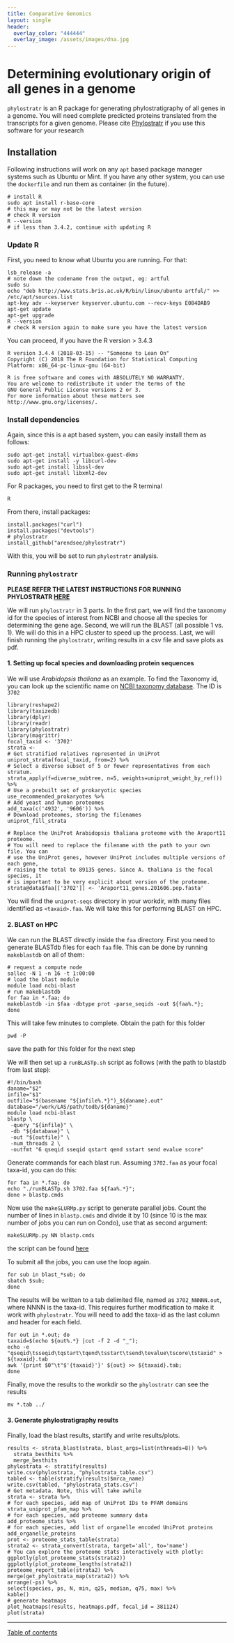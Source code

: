 ```yaml
---
title: Comparative Genomics
layout: single
header:
  overlay_color: "444444"
  overlay_image: /assets/images/dna.jpg
---
```



#  Determining evolutionary origin of all genes in a genome

`phylostratr` is an R package for generating phylostratigraphy of all genes in a genome. You will need complete predicted proteins translated from the transcripts for a given genome.
Please cite [Phylostratr](https://www.biorxiv.org/content/early/2018/07/03/360164) if you use this software for your research

## Installation

Following instructions will work on any `apt` based package manager systems such as Ubuntu or Mint. If you have any other system, you can use the `dockerfile` and run them as container (in the future).

```
# install R
sudo apt install r-base-core
# this may or may not be the latest version
# check R version
R --version
# if less than 3.4.2, continue with updating R
```

### Update R

First, you need to know what Ubuntu you are running. For that:
```
lsb_release -a
# note down the codename from the output, eg: artful
sudo su
echo "deb http://www.stats.bris.ac.uk/R/bin/linux/ubuntu artful/" >> /etc/apt/sources.list
apt-key adv --keyserver keyserver.ubuntu.com --recv-keys E084DAB9
apt-get update
apt-get upgrade
R --version
# check R version again to make sure you have the latest version
```
You can proceed, if you have the R version > 3.4.3

```
R version 3.4.4 (2018-03-15) -- "Someone to Lean On"
Copyright (C) 2018 The R Foundation for Statistical Computing
Platform: x86_64-pc-linux-gnu (64-bit)

R is free software and comes with ABSOLUTELY NO WARRANTY.
You are welcome to redistribute it under the terms of the
GNU General Public License versions 2 or 3.
For more information about these matters see
http://www.gnu.org/licenses/.
```

### Install dependencies

Again, since this is a apt based system, you can easily install them as follows:
```
sudo apt-get install virtualbox-guest-dkms
sudo apt-get install -y libcurl-dev
sudo apt-get install libssl-dev
sudo apt-get install libxml2-dev
```
For R packages, you need to first get to the R terminal

```
R
```
From there, install packages:
```
install.packages("curl")
install.packages("devtools")
# phylostratr
install_github("arendsee/phylostratr")
```

With this, you will be set to run `phylostratr` analysis.

### Running `phylostratr`

**PLEASE REFER THE LATEST INSTRUCTIONS FOR RUNNING PHYLOSTRATR [HERE](https://github.com/arendsee/phylostratr/blob/master/vignettes/arabidopsis.Rmd)**


We will run `phylostratr` in 3 parts. In the first part, we will find the taxonomy id for the species of interest from NCBI and choose all the species for determining the gene age. Second, we will run the BLAST (all possible 1 vs. 1). We will do this in a HPC cluster to speed up the process. Last, we will finish running the `phylostratr`, writing results in a csv file and save plots as pdf.

#### 1. Setting up focal species and downloading protein sequences

We will use _Arabidopsis thaliana_ as an example. To find the Taxonomy id, you can look up the scientific name on [NCBI taxonomy database](https://www.ncbi.nlm.nih.gov/taxonomy). The ID is `3702`

```
library(reshape2)
library(taxizedb)
library(dplyr)
library(readr)
library(phylostratr)
library(magrittr)
focal_taxid <- '3702'
strata <-
# Get stratified relatives represented in UniProt
uniprot_strata(focal_taxid, from=2) %>%
# Select a diverse subset of 5 or fewer representatives from each stratum.
strata_apply(f=diverse_subtree, n=5, weights=uniprot_weight_by_ref()) %>%
# Use a prebuilt set of prokaryotic species
use_recommended_prokaryotes %>%
# Add yeast and human proteomes
add_taxa(c('4932', '9606')) %>%
# Download proteomes, storing the filenames
uniprot_fill_strata

# Replace the UniProt Arabidopsis thaliana proteome with the Araport11 proteome.
# You will need to replace the filename with the path to your own file. You can
# use the UniProt genes, however UniProt includes multiple versions of each gene,
# raising the total to 89135 genes. Since A. thaliana is the focal species, it
# is important to be very explicit about version of the proteome.
strata@data$faa[['3702']] <- 'Araport11_genes.201606.pep.fasta'
```

You will find the `uniprot-seqs` directory in your workdir, with many files identified as `<taxaid>.faa`. We will take this for performing BLAST on HPC.

#### 2. BLAST on HPC


We can run the BLAST directly inside the  `faa` directory. First you need to generate BLASTdb files for each `faa` file. This can be done by running `makeblastdb` on all of them:

```
# request a compute node
salloc -N 1 -n 16 -t 1:00:00
# load the blast module
module load ncbi-blast
# run makeblastdb
for faa in *.faa; do
makeblastdb -in $faa -dbtype prot -parse_seqids -out ${faa%.*};
done
```
This will take few minutes to complete. Obtain the path for this folder
```
pwd -P
```
save the path for this folder for the next step

We will then set up a `runBLASTp.sh` script as follows (with the path to blastdb from last step):

```
#!/bin/bash
daname="$2"
infile="$1"
outfile="$(basename "${infile%.*}")_${daname}.out"
database="/work/LAS/path/todb/${daname}"
module load ncbi-blast
blastp \
 -query "${infile}" \
 -db "${database}" \
 -out "${outfile}" \
 -num_threads 2 \
 -outfmt "6 qseqid sseqid qstart qend sstart send evalue score"
```
Generate commands for each blast run. Assuming `3702.faa` as your focal taxa-id, you can do this:
```
for faa in *.faa; do
echo "./runBLASTp.sh 3702.faa ${faa%.*}";
done > blastp.cmds
```

Now use the `makeSLURMp.py` script to generate parallel jobs. Count the number of lines in `blastp.cmds` and divide it by 10 (since 10 is the max number of jobs you can run on Condo), use that as second argument:

```
makeSLURMp.py NN blastp.cmds
```
the script can be found [here](https://github.com/ISUgenomics/common_scripts/blob/master/makeSLURMp.py)

To submit all the jobs, you can use the loop again.

```
for sub in blast_*sub; do
sbatch $sub;
done
```
The results will be written to a tab delimited file, named as `3702_NNNNN.out`, where NNNN is the taxa-id. This requires further modification to make it work with `phylostratr`. You will need to add the taxa-id as the last column and header for each field.

```
for out in *.out; do
taxaid=$(echo ${out%.*} |cut -f 2 -d "_");
echo -e "qseqid\tsseqid\tqstart\tqend\tsstart\tsend\tevalue\tscore\tstaxid" > ${taxaid}.tab
awk '{print $0"\t"$'{taxaid}'}' ${out} >> ${taxaid}.tab;
done
```
Finally, move the results to the workdir so the `phylostratr` can see the results

```
mv *.tab ../
```

#### 3. Generate phylostratigraphy results

Finally, load the blast results, startify  and write results/plots.

```
results <- strata_blast(strata, blast_args=list(nthreads=8)) %>%
  strata_besthits %>%
  merge_besthits
phylostrata <- stratify(results)
write.csv(phylostrata, "phylostrata_table.csv")
tabled <- table(stratify(results)$mrca_name)
write.csv(tabled, "phylostrata_stats.csv")
# Get metadata. Note, this will take awhile
strata <- strata %>%
# for each species, add map of UniProt IDs to PFAM domains
strata_uniprot_pfam_map %>%
# for each species, add proteome summary data
add_proteome_stats %>%
# for each species, add list of organelle encoded UniProt proteins
add_organelle_proteins
prot <- proteome_stats_table(strata)
strata2 <- strata_convert(strata, target='all', to='name')
# You can explore the proteome stats interactively with plotly:
ggplotly(plot_proteome_stats(strata2))
ggplotly(plot_proteome_lengths(strata2))
proteome_report_table(strata2) %>%
merge(get_phylostrata_map(strata2)) %>%
arrange(-ps) %>%
select(species, ps, N, min, q25, median, q75, max) %>%
kable()
# generate heatmaps
plot_heatmaps(results, heatmaps.pdf, focal_id = 381124)
plot(strata)
```

---
[Table of contents](compGenomics_index.md)
